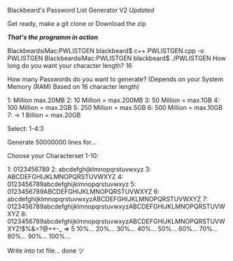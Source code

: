 
Blackbeard's Password List Generator V2 *Updated*

Get ready, make a git clone or Download the zip


 ***That's the programm in action*** 
 
BlackbeardsiMac:PWLISTGEN blackbeard$ c++ PWLISTGEN.cpp -o PWLISTGEN
BlackbeardsiMac:PWLISTGEN blackbeard$ ./PWLISTGEN 
How long do you want your character length?
16

How many Passwords do you want to generate?
(Depends on your System Memory (RAM) Based on 16 character length)

1: Million max.20MB
2: 10 Million = max.200MB
3: 50 Million = max.1GB
4: 100 Million = max.2GB
5: 250 Million = max.5GB
6: 500 Million = max.10GB
7: -> 1 Billion = max.20GB

Select: 1-4:3

Generate 50000000 lines for...

Choose your Characterset 1-10: 

1: 0123456789 
2: abcdefghijklmnopqrstuvwxyz 
3: ABCDEFGHIJKLMNOPQRSTUVWXYZ 
4: 0123456789abcdefghijklmnopqrstuvwxyz 
5: 0123456789ABCDEFGHIJKLMNOPQRSTUVWXYZ 
6: abcdefghijklmnopqrstuvwxyzABCDEFGHIJKLMNOPQRSTUVWXYZ 
7: 0123456789abcdefghijklmnopqrstuvwxyzABCDEFGHIJKLMNOPQRSTUVWXYZ 
8: 0123456789abcdefghijklmnopqrstuvwxyzABCDEFGHIJKLMNOPQRSTUVWXYZ!$%&=?@+*-_
=> 5
10%...
20%...
30%...
40%...
50%...
60%...
70%...
80%...
90%...
100%...

Write into txt file...
done ツ 


